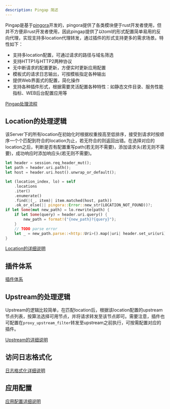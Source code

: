 ```yaml
---
description: Pingap 简述
---
```


Pingap是基于[pingora](https://github.com/cloudflare/pingora)开发的，pingora提供了各类模块便于rust开发者使用，但并不方便非rust开发者使用，因此pingap提供了以toml的形式配置简单易用的反向代理，实现支持多location代理转发，通过插件的形式支持更多的需求场景。特性如下：

- 支持多location配置，可通过请求的路径与域名筛选
- 支持HTTP1与HTTP2两种协议
- 无中断请求的配置更新，方便实时更新应用配置
- 模板式的请求日志输出，可按模板指定各种输出
- 提供Web界面式的配置，简化操作
- 支持各种插件形式，根据需要灵活配置各种特性：如静态文件目录、服务性能指标、WEB后台配置应用等

[Pingap处理流程](./phase_chart_zh.md)

## Location的处理逻辑

该Server下的所有location在初始化时根据权重按高至低排序，接受到请求时按顺序一个个匹配到符合的location为止，若无符合的则返回出错。在选择对应的location之后，判断是否有配置重写path(若无则不需要)，添加请求头(若无则不需要)，成功响应时添加响应头(若无则不需要)。

```rust
let header = session.req_header_mut();
let path = header.uri.path();
let host = header.uri.host().unwrap_or_default();

let (location_index, lo) = self
    .locations
    .iter()
    .enumerate()
    .find(|(_, item)| item.matched(host, path))
    .ok_or_else(|| pingora::Error::new_str(LOCATION_NOT_FOUND))?;
if let Some(mut new_path) = lo.rewrite(path) {
    if let Some(query) = header.uri.query() {
        new_path = format!("{new_path}?{query}");
    }
    // TODO parse error
    let _ = new_path.parse::<http::Uri>().map(|uri| header.set_uri(uri));
}
```

[Location的详细说明](./location_zh.md)

## 插件体系

[插件体系](./plugin_zh.md)

## Upstream的处理逻辑

Upstream的逻辑比较简单，在匹配location后，根据该location配置的upstream节点列表，按算法选择可用节点，并将请求转发至该节点即可。需要注意，插件也可配置在`proxy_upstream_filter`转发至upstream之前执行，可按需配置对应的插件。

[Upstream的详细说明](./upstream_zh.md)

## 访问日志格式化

[日志格式化详细说明](./log_zh.md)

## 应用配置

[应用配置详细说明](./config_zh.md)
